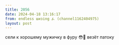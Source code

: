 ```yaml
---
title: 2056
date: 2024-04-18 13:16:17
from: endless шизing ⍼ (channel1162404975)
layout: post
---
```


сели к хорошему мужичку в фуру 😳💅
везёт патоку
